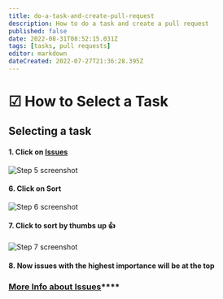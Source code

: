 ```yaml
---
title: do-a-task-and-create-pull-request
description: How to do a task and create a pull request
published: false
date: 2022-08-31T08:52:15.031Z
tags: [tasks, pull requests]
editor: markdown
dateCreated: 2022-07-27T21:36:28.395Z
---
```


# ☑ How to Select a Task

## Selecting a task

#### 1. Click on [Issues](https://github.com/FDA-AI/FDAi/issues?q=is%3Aissue+is%3Aopen+sort%3Aupdated-desc)

![Step 5 screenshot](https://images.tango.us/public/screenshot\_979a4516-775e-4fa2-9a92-d743011ad8b6?crop=focalpoint\&fit=crop\&fp-x=0.2227\&fp-y=0.1590\&fp-z=3.0119\&w=1200\&mark-w=0.2\&mark-pad=0\&mark64=aHR0cHM6Ly9pbWFnZXMudGFuZ28udXMvc3RhdGljL21hZGUtd2l0aC10YW5nby13YXRlcm1hcmsucG5n\&ar=1706%3A937)

#### 6. Click on Sort

![Step 6 screenshot](https://images.tango.us/public/screenshot\_4742ef98-8f54-441d-89b0-00eefd61f8a8?crop=focalpoint\&fit=crop\&fp-x=0.8332\&fp-y=0.3463\&fp-z=3.1016\&w=1200\&mark-w=0.2\&mark-pad=0\&mark64=aHR0cHM6Ly9pbWFnZXMudGFuZ28udXMvc3RhdGljL21hZGUtd2l0aC10YW5nby13YXRlcm1hcmsucG5n\&ar=1706%3A937)

#### 7. Click to sort by thumbs up 👍

![Step 7 screenshot](https://images.tango.us/public/screenshot\_ed1cd799-e984-4f79-991d-2327affdfc41?crop=focalpoint\&fit=crop\&fp-x=0.6902\&fp-y=0.6702\&fp-z=3.1969\&w=1200\&mark-w=0.2\&mark-pad=0\&mark64=aHR0cHM6Ly9pbWFnZXMudGFuZ28udXMvc3RhdGljL21hZGUtd2l0aC10YW5nby13YXRlcm1hcmsucG5n\&ar=1706%3A937)

#### 8. Now issues with the highest importance will be at the top

### [**More Info about Issues**](https://docs.github.com/en/issues/tracking-your-work-with-issues)\*\*\*\*
